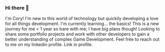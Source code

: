 ### Hi there 👋
I'm Cory! I'm new to this world of technology but quickily developing a love for all things development.
I'm currently learning... the basics! This is a new journey for me < 1 year so bare with me; I have big plans though!
Looking to share some portfolio projects and work with other developers to gain a better understanding of complex Game Development.
Feel free to reach out to me on my linkedin profile. Link in profile.

<!--
**Cory1GHStudio/Cory1GHStudio** is a ✨ _special_ ✨ repository because its `README.md` (this file) appears on your GitHub profile.

Here are some ideas to get you started:

- 🔭 I’m currently working on ...
- 🌱 I’m currently learning ...
- 👯 I’m looking to collaborate on ...
- 🤔 I’m looking for help with ...
- 💬 Ask me about ...
- 📫 How to reach me: ...
- 😄 Pronouns: ...
- ⚡ Fun fact: ...
-->
